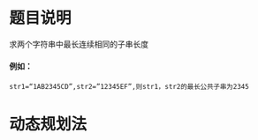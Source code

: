 # 题目说明
求两个字符串中最长连续相同的子串长度
#### 例如：
    str1=“1AB2345CD”,str2=”12345EF”,则str1，str2的最长公共子串为2345
# 动态规划法
